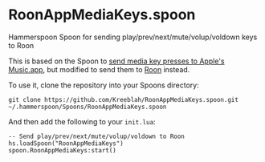 # RoonAppMediaKeys.spoon
Hammerspoon Spoon for sending play/prev/next/mute/volup/voldown keys to Roon

This is based on the Spoon to [send media key presses to Apple's Music.app](https://github.com/Hammerspoon/Spoons/tree/master/Source/MusicAppMediaFix.spoon), but modified to send them to [Roon](https://roon.app) instead.

To use it, clone the repository into your Spoons directory:

```
git clone https://github.com/Kreeblah/RoonAppMediaKeys.spoon.git ~/.hammerspoon/Spoons/RoonAppMediaKeys.spoon
```

And then add the following to your `init.lua`:

```
-- Send play/prev/next/mute/volup/voldown to Roon
hs.loadSpoon("RoonAppMediaKeys")
spoon.RoonAppMediaKeys:start()
```
